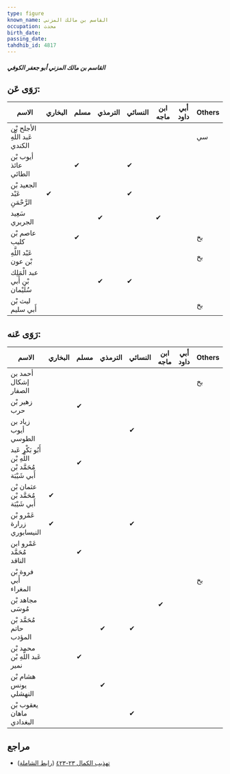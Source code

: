 ```yaml
---
type: figure
known_name: القاسم بن مالك المزني
occupation: محدث
birth_date:
passing_date:
tahdhib_id: 4817
---
```

##### القاسم بن مالك المزني أبو جعفر الكوفي

## رَوَى عَن:
| الاسم                           | البخاري | مسلم | الترمذي | النسائي | ابن ماجه | أبي داود | Others |
| ------------------------------- | ------- | ---- | ------- | ------- | -------- | -------- | ------ |
| الأجلح بْن عَبد اللَّهِ الكندي  |         |      |         |         |          |          | سي     |
| أيوب بْن عائذ الطائي            |         | ✔    |         | ✔       |          |          |        |
| الجعيد بْن عَبْد الرَّحْمَنِ    | ✔       |      |         | ✔       |          |          |        |
| سَعِيد الجريري                  |         |      | ✔       |         | ✔        |          |        |
| عاصم بْن كليب                   |         | ✔    |         |         |          |          | بخ     |
| عَبْد اللَّهِ بْن عون           |         |      |         |         |          |          | بخ     |
| عبد الْمَلِك بْن أَبي سُلَيْمان |         |      | ✔       | ✔       |          |          |        |
| ليث بْن أَبي سليم               |         |      |         |         |          |          | بخ     |
## رَوَى عَنه:
| الاسم                                                  | البخاري | مسلم | الترمذي | النسائي | ابن ماجه | أبي داود | Others |
| ------------------------------------------------------ | ------- | ---- | ------- | ------- | -------- | -------- | ------ |
| أحمد بن إشكال الصفار                                   |         |      |         |         |          |          | بخ     |
| زهير بْن حرب                                           |         | ✔    |         |         |          |          |        |
| زياد بن أيوب الطوسي                                    |         |      |         | ✔       |          |          |        |
| أَبُو بَكْر عَبد اللَّهِ بْن مُحَمَّد بْن أَبي شَيْبَة |         | ✔    |         |         |          |          |        |
| عثمان بْن مُحَمَّد بْن أَبي شَيْبَة                    | ✔       |      |         |         |          |          |        |
| عَمْرو بْن زرارة النيسابوري                            | ✔       |      |         | ✔       |          |          |        |
| عَمْرو ابن مُحَمَّد الناقد                             |         | ✔    |         |         |          |          |        |
| فروة بْن أَبي المغراء                                  |         |      |         |         |          |          | بخ     |
| مجاهد بْن مُوسَى                                       |         |      |         |         | ✔        |          |        |
| مُحَمَّد بْن حاتم المؤدب                               |         |      | ✔       | ✔       |          |          |        |
| محمد بْن عَبد اللَّهِ بْن نمير                         |         | ✔    |         |         |          |          |        |
| هشام بْن يونس النهشلي                                  |         |      | ✔       |         |          |          |        |
| يعقوب بْن ماهان البغدادي                               |         |      |         | ✔       |          |          |        |
## مراجع
- [تهذيب الكمال ٢٣-٤٢٣](obsidian://open?vault=Tahdhib-al-Kamal&file=Figures/٤٨١٧-القاسم%20بن%20مالك%20المزني%20أبو%20جعفر%20الكوفي) ([رابط الشاملة](https://shamela.ws/book/3722/12310))